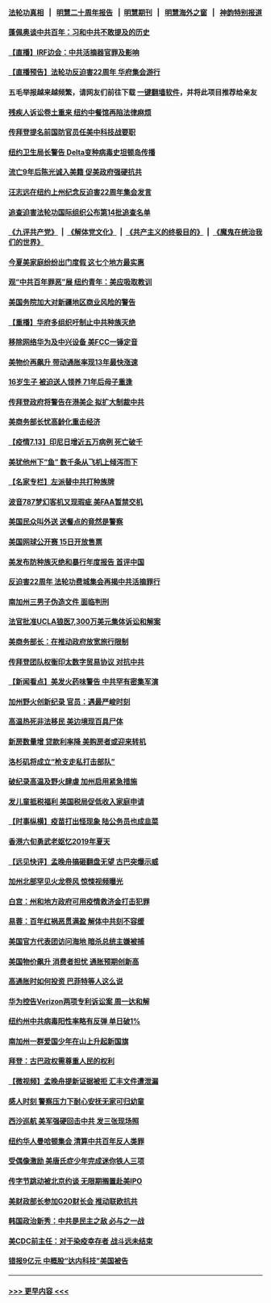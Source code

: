 #### [法轮功真相](https://github.com/gfw-breaker/truth/blob/master/README.md?t=0) &nbsp;&nbsp;|&nbsp;&nbsp; [明慧二十周年报告](https://github.com/gfw-breaker/mh-reports/blob/master/README.md?t=0) &nbsp;&nbsp;|&nbsp;&nbsp;[明慧期刊](https://github.com/gfw-breaker/mh-qikan) &nbsp;&nbsp;|&nbsp;&nbsp; [明慧海外之窗](https://github.com/gfw-breaker/mh-news/blob/master/README.md?t=0) &nbsp;&nbsp;|&nbsp;&nbsp; [神韵特别报道](https://github.com/gfw-breaker/mh-news/blob/master/shenyun.md?t=0)
#### [蓬佩奥谈中共百年：习和中共不敢提及的历史](../pages/nsc412/n13086813.md?t=07140601) 
#### [【直播】IRF边会：中共活摘器官罪及影响](../pages/nsc412/n13086435.md?t=07140601) 
#### [【直播预告】法轮功反迫害22周年 华府集会游行](../pages/nsc412/n13086810.md?t=07140601) 
#### 五毛举报越来越频繁，请网友们前往下载 [一键翻墙软件](https://github.com/gfw-breaker/ssr-accounts)，并将此项目推荐给亲友
#### [残疾人诉讼卷土重来 纽约中餐馆再陷法律麻烦](../pages/nsc412/n13085179.md?t=07140601) 
#### [传拜登提名前国防官员任美中科技战要职](../pages/nsc412/n13086713.md?t=07140601) 
#### [纽约卫生局长警告 Delta变种病毒史坦顿岛传播](../pages/nsc412/n13085204.md?t=07140601) 
#### [流亡9年后陈光诚入美籍 促美政府强硬抗共](../pages/nsc412/n13086679.md?t=07140601) 
#### [汪志远在纽约上州纪念反迫害22周年集会发言](../pages/nsc412/n13084524.md?t=07140601) 
#### [追查迫害法轮功国际组织公布第14批追查名单](../pages/nsc412/n13086523.md?t=07140601) 
#### [《九评共产党》](https://github.com/begood0513/9ping.md/blob/master/README.md) &nbsp;|&nbsp; [《解体党文化》](../../../../jtdwh.md/blob/master/README.md)  &nbsp;|&nbsp; [《共产主义的终极目的》](../../../../gczydzjmd.md/blob/master/README.md) &nbsp;|&nbsp; [《魔鬼在统治我们的世界》](../../../../mgztzwmdsj.md/blob/master/README.md) 
#### [今夏美家庭纷纷出门度假 这七个地方最实惠](../pages/nsc412/n13086587.md?t=07140601) 
#### [观“中共百年罪恶”展 纽约青年：美应吸取教训](../pages/nsc412/n13085246.md?t=07140601) 
#### [美国务院加大对新疆地区商业风险的警告](../pages/nsc412/n13086639.md?t=07140601) 
#### [【重播】华府多组织吁制止中共种族灭绝](../pages/nsc412/n13086206.md?t=07140601) 
#### [移除网络华为及中兴设备 美FCC一锤定音](../pages/nsc412/n13086476.md?t=07140601) 
#### [美物价再飙升 带动通胀率现13年最快涨速](../pages/nsc412/n13086449.md?t=07140601) 
#### [16岁生子 被迫送人领养 71年后母子重逢](../pages/nsc412/n13086161.md?t=07140601) 
#### [传拜登政府将警告在港美企 拟扩大制裁中共](../pages/nsc412/n13086137.md?t=07140601) 
#### [美商务部长忧高龄化重击经济](../pages/nsc412/n13086126.md?t=07140601) 
#### [【疫情7.13】印尼日增近五万病例 死亡破千](../pages/nsc412/n13085637.md?t=07140601) 
#### [美犹他州下“鱼” 数千条从飞机上倾泻而下](../pages/nsc412/n13085700.md?t=07140601) 
#### [【名家专栏】左派替中共打种族牌](../pages/nsc412/n13083357.md?t=07140601) 
#### [波音787梦幻客机又现瑕疵 美FAA暂禁交机](../pages/nsc412/n13085369.md?t=07140601) 
#### [美国民众叫外送 送餐点的竟然是警察](../pages/nsc412/n13085234.md?t=07140601) 
#### [美国网球公开赛 15日开放售票](../pages/nsc412/n13085210.md?t=07140601) 
#### [美发布防种族灭绝和暴行年度报告 首评中国](../pages/nsc412/n13084685.md?t=07140601) 
#### [反迫害22周年 法轮功费城集会再揭中共活摘罪行](../pages/nsc412/n13085121.md?t=07140601) 
#### [南加州三男子伪造文件 面临判刑](../pages/nsc412/n13085079.md?t=07140601) 
#### [法官批准UCLA狼医7,300万美元集体诉讼和解案](../pages/nsc412/n13085045.md?t=07140601) 
#### [美商务部长：在推动政府放宽旅行限制](../pages/nsc412/n13084853.md?t=07140601) 
#### [传拜登团队权衡印太数字贸易协议 对抗中共](../pages/nsc412/n13084918.md?t=07140601) 
#### [【新闻看点】美发火药味警告 中共罕有密集军演](../pages/nsc412/n13084687.md?t=07140601) 
#### [加州野火创新纪录 官员：遇最严峻时刻](../pages/nsc412/n13084960.md?t=07140601) 
#### [高温热死非法移民 美边境现百具尸体](../pages/nsc412/n13084908.md?t=07140601) 
#### [新房数量增 贷款利率降 美购房者或迎来转机](../pages/nsc412/n13084743.md?t=07140601) 
#### [洛杉矶将成立“枪支走私打击部队”](../pages/nsc412/n13084895.md?t=07140601) 
#### [破纪录高温及野火肆虐 加州启用紧急措施](../pages/nsc412/n13084798.md?t=07140601) 
#### [发儿童抵税福利 美国税局促低收入家庭申请](../pages/nsc412/n13084730.md?t=07140601) 
#### [【时事纵横】疫苗打出怪现象 陆公务员也成韭菜](../pages/nsc412/n13084709.md?t=07140601) 
#### [香港六旬勇武老妪忆2019年夏天](../pages/nsc412/n13084568.md?t=07140601) 
#### [【远见快评】孟晚舟搞砸翻盘无望 古巴突爆示威](../pages/nsc412/n13084696.md?t=07140601) 
#### [加州北部罕见火龙卷风 惊悚视频曝光](../pages/nsc412/n13084643.md?t=07140601) 
#### [白宫：州和地方政府可用疫情救济金打击犯罪](../pages/nsc412/n13084500.md?t=07140601) 
#### [易蓉：百年红祸恶贯满盈 解体中共刻不容缓](../pages/nsc412/n13084455.md?t=07140601) 
#### [美国官方代表团访问海地 暗杀总统主嫌被捕](../pages/nsc412/n13084472.md?t=07140601) 
#### [美国物价飙升 消费者担忧 通胀预期创新高](../pages/nsc412/n13084296.md?t=07140601) 
#### [高通胀时如何投资 巴菲特等人这么说](../pages/nsc412/n13084430.md?t=07140601) 
#### [华为控告Verizon两项专利诉讼案 周一达和解](../pages/nsc412/n13084461.md?t=07140601) 
#### [纽约州中共病毒阳性率略有反弹 单日破1%](../pages/nsc412/n13082937.md?t=07140601) 
#### [南加州一群爱国少年在山上升起新国旗](../pages/nsc412/n13083835.md?t=07140601) 
#### [拜登：古巴政权需尊重人民的权利](../pages/nsc412/n13084399.md?t=07140601) 
#### [【微视频】孟晚舟提新证据被拒 汇丰文件遭泄漏](../pages/nsc412/n13084219.md?t=07140601) 
#### [感人时刻 警察压力下耐心安抚无家可归幼童](../pages/nsc412/n13082702.md?t=07140601) 
#### [西沙巡航 美军强硬回击中共 发三张现场照](../pages/nsc412/n13084288.md?t=07140601) 
#### [纽约华人曼哈顿集会 清算中共百年反人类罪](../pages/nsc412/n13084157.md?t=07140601) 
#### [受偶像激励 美唐氏症少年完成迷你铁人三项](../pages/nsc412/n13082657.md?t=07140601) 
#### [传字节跳动被北京约谈 无限期搁置赴美IPO](../pages/nsc412/n13084068.md?t=07140601) 
#### [美财政部长参加G20财长会 推动联欧抗共](../pages/nsc412/n13084153.md?t=07140601) 
#### [韩国政治新秀：中共是民主之敌 必与之一战](../pages/nsc412/n13084088.md?t=07140601) 
#### [美CDC前主任：对于染疫幸存者 战斗远未结束](../pages/nsc412/n13082946.md?t=07140601) 
#### [错报9亿元 中概股“达内科技”美国被告](../pages/nsc412/n13082925.md?t=07140601) 

----
#### [ >>> 更早内容 <<< ](../indexes/nsc412-earlier.md)
